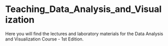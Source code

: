 # Teaching_Data_Analysis_and_Visualization
Here you will find the lectures and laboratory materials for the Data Analysis and Visualization Course - 1st Edition.
